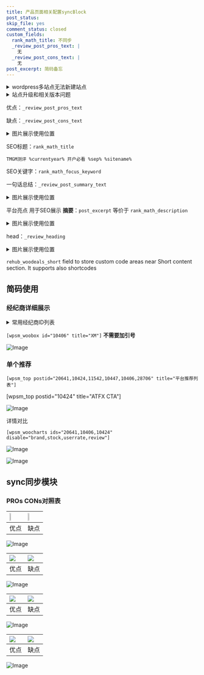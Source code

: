 ```yaml
---
title: 产品页面相关配置syncBlock
post_status: 
skip_file: yes
comment_status: closed
custom_fields:
  rank_math_title: 不同步
  _review_post_pros_text: |
    无
  _review_post_cons_text: |
    无
post_excerpt: 简码备忘
---
```

<details><summary>wordpress多站点无法新建站点</summary>

<li>和报错需要清理cookies一样的原因</li>
<li>wp-config.php里面<code>define( 'SUBDOMAIN_INSTALL', false );//子域名安装</code></li>
<li>新建子站点是用<code>define( 'SUBDOMAIN_INSTALL', true);//子域名安装</code> 完成以后，改成<code>false</code></li>
</details>

<details><summary>站点升级和相关版本问题</summary>

<p>wordpress：5.9.9
woocommerce：7.5.1
出现问题的地方：主题选项里面>><strong>Product layout >>compact style</strong></p>
<p>如何出现没有用过的字段 导致无法保存。先导出配置 然后进行修改，后面再次恢复即可。</p>
<p>出现部分字段无法显示时，需要返回默认布局后，对产品进行保存就好了。</p>
<p></p>
</details>

优点：`_review_post_pros_text`

缺点：`_review_post_cons_text`

<details><summary>图片展示使用位置</summary>

<img src="https://prod-files-secure.s3.us-west-2.amazonaws.com/39ed1227-6d7d-4570-be36-9ccd4a2c4241/f51d3d83-55d4-4bdf-9604-f37ec77ab556/Untitled.png?X-Amz-Algorithm=AWS4-HMAC-SHA256&X-Amz-Content-Sha256=UNSIGNED-PAYLOAD&X-Amz-Credential=ASIAZI2LB46642GUVJPN%2F20250315%2Fus-west-2%2Fs3%2Faws4_request&X-Amz-Date=20250315T165518Z&X-Amz-Expires=3600&X-Amz-Security-Token=IQoJb3JpZ2luX2VjEL3%2F%2F%2F%2F%2F%2F%2F%2F%2F%2FwEaCXVzLXdlc3QtMiJGMEQCIBXeaG6%2Fc6rQrBo0MTdpjf7fW61V04QITnftdmtzdGyBAiAqro5H9mi4yFiggjel4rUEYMhF%2BG%2FUa5MIjN6aVaTvFyr%2FAwgWEAAaDDYzNzQyMzE4MzgwNSIMxFb6Lmebpb9FOtBqKtwDQsEihpzPvSWisqVGka3Wzd0XQkCmBNeKNwGfE4wPm6N3tTWiE2FN4yqZXbcAHAWuN1CGHkmkkgMxCibmiItE6pEzTzmHTEyBNY6HsLm1smumyzopyZ5cA2Jitt3Bph0Qc4rFez4iaqN1YP1nIrjy%2BgXM6APOUiexzI8w5xxJYOutjD0%2BdRAHS2x3ci0p1e7OBxsUD0j06nRzBfOpJaq3dahENhLE4lFz%2BcO%2BQGqn9S4hoS04%2BmqyoattHDinH%2FHEkMGbyc3REZJATr0Tc9wM5wU2ZHk1VMJUGRZzrnXECoUEGG8gTgxXfUYs2vFnEnUe2SJS0kTOorpY%2FpO%2Fi12oNpCLogzFC3Cr7PwNa%2FTUkuAGkeDmR45evJS%2F0lO%2BGMWbA4CSFTD1z3y9zdklpvNENhycw%2BOIKeT6HhHNRu8KoOQTbu4thrdZdzy%2FHQM5cxPSJu3V1JRLpggRpNnIPShp4fjWfFsnURbbH7xbtxudwET2LZPh5AUPS2LIWOZtCQnN7K3cjViCAQirE7g4ROBSW%2BWVAxmUrNkbuk6hqN7Fzpn1D3Fa1oW8aQGBzfoZ8vLIi3vetzm4HQQdh4%2FMRGgJUmXEL2usDYu%2Fe3oGfobOFtA9oyR%2FvFVgTj0nCukwhu7VvgY6pgEANtwG1c%2F0XuYttLkHBzqP3NQYXgACLTIctyx1vrSurrOhQ1dw6l2z6UHzwPd%2BBRg8nbfSvcSz9w%2FOaIbG6kbS%2BdbXIw8XHOTtSjcQxcpdFi%2BM7zAwq5DS%2Ff14uRpyL70oks5D5wjdPQZZqDMMTnkzSuI5WEfSd%2BNQ4LWRYVkDeU%2F7GEEYtcohGV%2FDkCVXsUuFcjCDPQchejvpyeAK%2BneSotsE8Atk&X-Amz-Signature=e3b2cd550ea98762129dd12cb734055d53e7291a6fa58e752936e83daed9c169&X-Amz-SignedHeaders=host&x-id=GetObject" alt="Image">
</details>

SEO标题：`rank_math_title`

`TMGM测评 %currentyear% 开户必看 %sep% %sitename%`

SEO关键字：`rank_math_focus_keyword`

一句话总结：`_review_post_summary_text`

<details><summary>图片展示使用位置</summary>

<img src="https://prod-files-secure.s3.us-west-2.amazonaws.com/39ed1227-6d7d-4570-be36-9ccd4a2c4241/4b96a922-296c-4f4e-8630-d1c870cbce01/Untitled.png?X-Amz-Algorithm=AWS4-HMAC-SHA256&X-Amz-Content-Sha256=UNSIGNED-PAYLOAD&X-Amz-Credential=ASIAZI2LB466ULRAICQ3%2F20250315%2Fus-west-2%2Fs3%2Faws4_request&X-Amz-Date=20250315T165519Z&X-Amz-Expires=3600&X-Amz-Security-Token=IQoJb3JpZ2luX2VjEMD%2F%2F%2F%2F%2F%2F%2F%2F%2F%2FwEaCXVzLXdlc3QtMiJHMEUCIQDojwpfinTkL4UHms%2F39lg32air%2BLXOxiwBrXYCJIUfIQIgUSPnDW4Nr2LNj3Y7LVRhaSo7C9%2FqdLX3H1e%2FErKXKKcq%2FwMIGRAAGgw2Mzc0MjMxODM4MDUiDJUSh1Da%2FJne3iGu%2FSrcA5TEi3frTwG3ODToFm%2FeNuVfjAQA27A%2B4UoZGba6bRxO7rZ12BqUqOtcvzFi%2FThuwafjthM6ta3zfxpoV5n7rRm9%2FuO%2FIMERITFE75StXuSgrUOco0DDjvtqEpQGeMpG536Q8LMEgsR0zVvU0dzBAavyIqgU9ZRiM8DQhsJigcCEg2dgDdk6gTYAYR%2B8kf1AaFWZr93ZlBmWhiq8Fl%2FgwSdWiFyyKyEwHgfTmgw%2Fb%2Flvy%2Bs%2FMAAPZBMpFxnkCVm%2Fm8AjhXYJQ32YFb3ngJL6PHg5g1STrFXfR51Gnh4ad0NqOBfYoskkomwg%2BlBfJsqLDS3w5YfeGKJ571oydtxIBGX8iMyRm9RgCGvuxANBvO5avCcmH2N5LmFdACWvyRHKtWZQLbOnP6oeM86Ssr4ROx9T9Pro6QHldBhDDzoq2lmT%2FFkBn2%2FYWA2M0WdsBKOhl9IvOYm2AVd%2Be9Tasd9QdNihpJZh9RDEqZhKp5wKW%2FggsHLhr5SoP27wMobteBJmvidc9g39R5OE7Gz%2BzhNntGRk%2FE2z9bGtjA2s%2BPXo9PuMTx8p53gYTGtBkJ9aeJBYgnDXzocxzwiomXEBqEJZuqz8OAsGzqfAjXN1mTGOnIs6YJHdnv0U21BWkOY0MLjO1r4GOqUBP1338mguTky61NJFyqXqw4j%2FfdyI2GJZPMxSKMy9IuQ8FBF2kF58B5RDi4p8GOhX6d7MVelzNfkrCr2PwX41KKwB9f4wzi0UTKzM5f%2BGy0oNJNGCiA6oFSoEDYEO%2FLlTyO%2BHD4ZF3uOYYjAHEyAYU%2F%2FY1juI2VlRHM0JViKBiZKSoeOoD4FI8guyigfaq6f%2BIcvqTPjOoB8LJ8xYkhbJnGVmixXe&X-Amz-Signature=99554d70ba944156e819c559ca1bd86deb3da977d914c78b765f6a69c980acd2&X-Amz-SignedHeaders=host&x-id=GetObject" alt="Image">
</details>

平台亮点 用于SEO展示 **摘要**：`post_excerpt`  等价于 `rank_math_description`

<details><summary>图片展示使用位置</summary>

<img src="https://prod-files-secure.s3.us-west-2.amazonaws.com/39ed1227-6d7d-4570-be36-9ccd4a2c4241/1ee11f63-b60a-4dfe-a7a7-d58ff23b5d88/Untitled.png?X-Amz-Algorithm=AWS4-HMAC-SHA256&X-Amz-Content-Sha256=UNSIGNED-PAYLOAD&X-Amz-Credential=ASIAZI2LB466XIW576PJ%2F20250315%2Fus-west-2%2Fs3%2Faws4_request&X-Amz-Date=20250315T165519Z&X-Amz-Expires=3600&X-Amz-Security-Token=IQoJb3JpZ2luX2VjEL3%2F%2F%2F%2F%2F%2F%2F%2F%2F%2FwEaCXVzLXdlc3QtMiJHMEUCIQD4gD8aXNkcSIX4IPyrZYCC%2B9jaGuZpGx5xfEIYtBej0wIgH8Xveu3BXmbPPprU5x7Vzyl0rqXuubasY6bRxWtX4bYq%2FwMIFhAAGgw2Mzc0MjMxODM4MDUiDG8bNG22h1KLBBo0lSrcA%2BkSsgi4g4PmO9yYebG4ok5NIxo5kbAYqYjQhWXiiU3SXaPxM4LgjP%2BkdE%2Fbz7mcIS6V8o%2FCAOSFGFxm%2FHt8jcoYJQBouX0dAyrIsEvxVoH2q2ciPVCeZgDS1VkAEE18wBtrXMQHLd8gqmfXf%2BvDZQF6MHT6VOLMokB%2BLGBbU0L2wzgdamSmYzWhrTCnNNqWZXRzuTUuBEEgoF0nuib6MFbafSDDCjIqEChy8PYXofk%2Fil%2Bf88%2F0Q0TE3fI9vqx02HXdOiEtzmeUd72pJ4tnp4NzWpQjgtAqEi9x9g6nkRjeqHvVwQjMPtQaaweGdWZkru2mhJmXDbmujG2UlKCCgZQhuAnoSWFUaUpkzHzetndnmeez09q8namVckILnGalK8Am%2FiyvVM5qih540fKmArd6WEZboZEhrfZOEK%2Bne2PFivE6pZ3l0%2BW5vt1z9%2ByhK7ks37UOCINCGh%2F2rAlpzUfjC%2BS4Up84bjtt9LqBNqifz1H01nHrTVlQnfoxksJbTYPj03pEY48Mw4lRJCBKzBfTth3lgOLxijUsfOAbb8e5Oyap4aS1w7jriQmc4FwAbqfAtA6acm7tCkknOeMVn1eTZpqZo56y4jj7prh6tvntR6HrdUOmiBRyDJxoML3u1b4GOqUBRHWtYKX4YHTq49qWNLvJZv4wlp72FUH%2BDkX7y2ReRuKYQzg%2FCFMot87vv9WEPlC1C37aKmbGWoEA%2BDxVt1VZ1KINVIJNYqVGlvce8DVERQ8OUw5CeNtnbBHw32W%2BDAGVNmsQnu2e%2FLHwcJeMDGsMURRN9R%2BR72LEm7glvfrwEG6y3lazfS3%2FYdfcEqCSq5cNABAHTQCUu%2Bp8X0T3CiehL%2BeRSSAw&X-Amz-Signature=b59fbf034e95a623bd41536014167ae1ae5e52beffe350a662fbf7ed21de0be8&X-Amz-SignedHeaders=host&x-id=GetObject" alt="Image">
<img src="https://prod-files-secure.s3.us-west-2.amazonaws.com/39ed1227-6d7d-4570-be36-9ccd4a2c4241/ad4118b5-78d8-4fbe-801e-3b29b5d99c01/Untitled.png?X-Amz-Algorithm=AWS4-HMAC-SHA256&X-Amz-Content-Sha256=UNSIGNED-PAYLOAD&X-Amz-Credential=ASIAZI2LB466XIW576PJ%2F20250315%2Fus-west-2%2Fs3%2Faws4_request&X-Amz-Date=20250315T165519Z&X-Amz-Expires=3600&X-Amz-Security-Token=IQoJb3JpZ2luX2VjEL3%2F%2F%2F%2F%2F%2F%2F%2F%2F%2FwEaCXVzLXdlc3QtMiJHMEUCIQD4gD8aXNkcSIX4IPyrZYCC%2B9jaGuZpGx5xfEIYtBej0wIgH8Xveu3BXmbPPprU5x7Vzyl0rqXuubasY6bRxWtX4bYq%2FwMIFhAAGgw2Mzc0MjMxODM4MDUiDG8bNG22h1KLBBo0lSrcA%2BkSsgi4g4PmO9yYebG4ok5NIxo5kbAYqYjQhWXiiU3SXaPxM4LgjP%2BkdE%2Fbz7mcIS6V8o%2FCAOSFGFxm%2FHt8jcoYJQBouX0dAyrIsEvxVoH2q2ciPVCeZgDS1VkAEE18wBtrXMQHLd8gqmfXf%2BvDZQF6MHT6VOLMokB%2BLGBbU0L2wzgdamSmYzWhrTCnNNqWZXRzuTUuBEEgoF0nuib6MFbafSDDCjIqEChy8PYXofk%2Fil%2Bf88%2F0Q0TE3fI9vqx02HXdOiEtzmeUd72pJ4tnp4NzWpQjgtAqEi9x9g6nkRjeqHvVwQjMPtQaaweGdWZkru2mhJmXDbmujG2UlKCCgZQhuAnoSWFUaUpkzHzetndnmeez09q8namVckILnGalK8Am%2FiyvVM5qih540fKmArd6WEZboZEhrfZOEK%2Bne2PFivE6pZ3l0%2BW5vt1z9%2ByhK7ks37UOCINCGh%2F2rAlpzUfjC%2BS4Up84bjtt9LqBNqifz1H01nHrTVlQnfoxksJbTYPj03pEY48Mw4lRJCBKzBfTth3lgOLxijUsfOAbb8e5Oyap4aS1w7jriQmc4FwAbqfAtA6acm7tCkknOeMVn1eTZpqZo56y4jj7prh6tvntR6HrdUOmiBRyDJxoML3u1b4GOqUBRHWtYKX4YHTq49qWNLvJZv4wlp72FUH%2BDkX7y2ReRuKYQzg%2FCFMot87vv9WEPlC1C37aKmbGWoEA%2BDxVt1VZ1KINVIJNYqVGlvce8DVERQ8OUw5CeNtnbBHw32W%2BDAGVNmsQnu2e%2FLHwcJeMDGsMURRN9R%2BR72LEm7glvfrwEG6y3lazfS3%2FYdfcEqCSq5cNABAHTQCUu%2Bp8X0T3CiehL%2BeRSSAw&X-Amz-Signature=410eb1a1b8ca33ce23a5838d9aacaeebdcba1883718cc873e0152901f19a3936&X-Amz-SignedHeaders=host&x-id=GetObject" alt="Image">
<img src="https://prod-files-secure.s3.us-west-2.amazonaws.com/39ed1227-6d7d-4570-be36-9ccd4a2c4241/a38cf7c9-a79c-4b64-9e94-13589fe0758b/Untitled.png?X-Amz-Algorithm=AWS4-HMAC-SHA256&X-Amz-Content-Sha256=UNSIGNED-PAYLOAD&X-Amz-Credential=ASIAZI2LB466XIW576PJ%2F20250315%2Fus-west-2%2Fs3%2Faws4_request&X-Amz-Date=20250315T165519Z&X-Amz-Expires=3600&X-Amz-Security-Token=IQoJb3JpZ2luX2VjEL3%2F%2F%2F%2F%2F%2F%2F%2F%2F%2FwEaCXVzLXdlc3QtMiJHMEUCIQD4gD8aXNkcSIX4IPyrZYCC%2B9jaGuZpGx5xfEIYtBej0wIgH8Xveu3BXmbPPprU5x7Vzyl0rqXuubasY6bRxWtX4bYq%2FwMIFhAAGgw2Mzc0MjMxODM4MDUiDG8bNG22h1KLBBo0lSrcA%2BkSsgi4g4PmO9yYebG4ok5NIxo5kbAYqYjQhWXiiU3SXaPxM4LgjP%2BkdE%2Fbz7mcIS6V8o%2FCAOSFGFxm%2FHt8jcoYJQBouX0dAyrIsEvxVoH2q2ciPVCeZgDS1VkAEE18wBtrXMQHLd8gqmfXf%2BvDZQF6MHT6VOLMokB%2BLGBbU0L2wzgdamSmYzWhrTCnNNqWZXRzuTUuBEEgoF0nuib6MFbafSDDCjIqEChy8PYXofk%2Fil%2Bf88%2F0Q0TE3fI9vqx02HXdOiEtzmeUd72pJ4tnp4NzWpQjgtAqEi9x9g6nkRjeqHvVwQjMPtQaaweGdWZkru2mhJmXDbmujG2UlKCCgZQhuAnoSWFUaUpkzHzetndnmeez09q8namVckILnGalK8Am%2FiyvVM5qih540fKmArd6WEZboZEhrfZOEK%2Bne2PFivE6pZ3l0%2BW5vt1z9%2ByhK7ks37UOCINCGh%2F2rAlpzUfjC%2BS4Up84bjtt9LqBNqifz1H01nHrTVlQnfoxksJbTYPj03pEY48Mw4lRJCBKzBfTth3lgOLxijUsfOAbb8e5Oyap4aS1w7jriQmc4FwAbqfAtA6acm7tCkknOeMVn1eTZpqZo56y4jj7prh6tvntR6HrdUOmiBRyDJxoML3u1b4GOqUBRHWtYKX4YHTq49qWNLvJZv4wlp72FUH%2BDkX7y2ReRuKYQzg%2FCFMot87vv9WEPlC1C37aKmbGWoEA%2BDxVt1VZ1KINVIJNYqVGlvce8DVERQ8OUw5CeNtnbBHw32W%2BDAGVNmsQnu2e%2FLHwcJeMDGsMURRN9R%2BR72LEm7glvfrwEG6y3lazfS3%2FYdfcEqCSq5cNABAHTQCUu%2Bp8X0T3CiehL%2BeRSSAw&X-Amz-Signature=c455bdee298ee2a5960b2402f8d744cfd3a03c205c30af189a714bfb57373ca6&X-Amz-SignedHeaders=host&x-id=GetObject" alt="Image">
<img src="https://prod-files-secure.s3.us-west-2.amazonaws.com/39ed1227-6d7d-4570-be36-9ccd4a2c4241/7da6fc1e-d2ac-42ae-8c75-cb5749aa18f6/Untitled.png?X-Amz-Algorithm=AWS4-HMAC-SHA256&X-Amz-Content-Sha256=UNSIGNED-PAYLOAD&X-Amz-Credential=ASIAZI2LB466XIW576PJ%2F20250315%2Fus-west-2%2Fs3%2Faws4_request&X-Amz-Date=20250315T165519Z&X-Amz-Expires=3600&X-Amz-Security-Token=IQoJb3JpZ2luX2VjEL3%2F%2F%2F%2F%2F%2F%2F%2F%2F%2FwEaCXVzLXdlc3QtMiJHMEUCIQD4gD8aXNkcSIX4IPyrZYCC%2B9jaGuZpGx5xfEIYtBej0wIgH8Xveu3BXmbPPprU5x7Vzyl0rqXuubasY6bRxWtX4bYq%2FwMIFhAAGgw2Mzc0MjMxODM4MDUiDG8bNG22h1KLBBo0lSrcA%2BkSsgi4g4PmO9yYebG4ok5NIxo5kbAYqYjQhWXiiU3SXaPxM4LgjP%2BkdE%2Fbz7mcIS6V8o%2FCAOSFGFxm%2FHt8jcoYJQBouX0dAyrIsEvxVoH2q2ciPVCeZgDS1VkAEE18wBtrXMQHLd8gqmfXf%2BvDZQF6MHT6VOLMokB%2BLGBbU0L2wzgdamSmYzWhrTCnNNqWZXRzuTUuBEEgoF0nuib6MFbafSDDCjIqEChy8PYXofk%2Fil%2Bf88%2F0Q0TE3fI9vqx02HXdOiEtzmeUd72pJ4tnp4NzWpQjgtAqEi9x9g6nkRjeqHvVwQjMPtQaaweGdWZkru2mhJmXDbmujG2UlKCCgZQhuAnoSWFUaUpkzHzetndnmeez09q8namVckILnGalK8Am%2FiyvVM5qih540fKmArd6WEZboZEhrfZOEK%2Bne2PFivE6pZ3l0%2BW5vt1z9%2ByhK7ks37UOCINCGh%2F2rAlpzUfjC%2BS4Up84bjtt9LqBNqifz1H01nHrTVlQnfoxksJbTYPj03pEY48Mw4lRJCBKzBfTth3lgOLxijUsfOAbb8e5Oyap4aS1w7jriQmc4FwAbqfAtA6acm7tCkknOeMVn1eTZpqZo56y4jj7prh6tvntR6HrdUOmiBRyDJxoML3u1b4GOqUBRHWtYKX4YHTq49qWNLvJZv4wlp72FUH%2BDkX7y2ReRuKYQzg%2FCFMot87vv9WEPlC1C37aKmbGWoEA%2BDxVt1VZ1KINVIJNYqVGlvce8DVERQ8OUw5CeNtnbBHw32W%2BDAGVNmsQnu2e%2FLHwcJeMDGsMURRN9R%2BR72LEm7glvfrwEG6y3lazfS3%2FYdfcEqCSq5cNABAHTQCUu%2Bp8X0T3CiehL%2BeRSSAw&X-Amz-Signature=d49dcf2158c24f68716788c520b405ecd1ab4222c55733320e39ca8f7416dd12&X-Amz-SignedHeaders=host&x-id=GetObject" alt="Image">
<img src="https://prod-files-secure.s3.us-west-2.amazonaws.com/39ed1227-6d7d-4570-be36-9ccd4a2c4241/7e97f40a-eaee-47f5-b2f9-475f96808fa7/Untitled.png?X-Amz-Algorithm=AWS4-HMAC-SHA256&X-Amz-Content-Sha256=UNSIGNED-PAYLOAD&X-Amz-Credential=ASIAZI2LB466XIW576PJ%2F20250315%2Fus-west-2%2Fs3%2Faws4_request&X-Amz-Date=20250315T165519Z&X-Amz-Expires=3600&X-Amz-Security-Token=IQoJb3JpZ2luX2VjEL3%2F%2F%2F%2F%2F%2F%2F%2F%2F%2FwEaCXVzLXdlc3QtMiJHMEUCIQD4gD8aXNkcSIX4IPyrZYCC%2B9jaGuZpGx5xfEIYtBej0wIgH8Xveu3BXmbPPprU5x7Vzyl0rqXuubasY6bRxWtX4bYq%2FwMIFhAAGgw2Mzc0MjMxODM4MDUiDG8bNG22h1KLBBo0lSrcA%2BkSsgi4g4PmO9yYebG4ok5NIxo5kbAYqYjQhWXiiU3SXaPxM4LgjP%2BkdE%2Fbz7mcIS6V8o%2FCAOSFGFxm%2FHt8jcoYJQBouX0dAyrIsEvxVoH2q2ciPVCeZgDS1VkAEE18wBtrXMQHLd8gqmfXf%2BvDZQF6MHT6VOLMokB%2BLGBbU0L2wzgdamSmYzWhrTCnNNqWZXRzuTUuBEEgoF0nuib6MFbafSDDCjIqEChy8PYXofk%2Fil%2Bf88%2F0Q0TE3fI9vqx02HXdOiEtzmeUd72pJ4tnp4NzWpQjgtAqEi9x9g6nkRjeqHvVwQjMPtQaaweGdWZkru2mhJmXDbmujG2UlKCCgZQhuAnoSWFUaUpkzHzetndnmeez09q8namVckILnGalK8Am%2FiyvVM5qih540fKmArd6WEZboZEhrfZOEK%2Bne2PFivE6pZ3l0%2BW5vt1z9%2ByhK7ks37UOCINCGh%2F2rAlpzUfjC%2BS4Up84bjtt9LqBNqifz1H01nHrTVlQnfoxksJbTYPj03pEY48Mw4lRJCBKzBfTth3lgOLxijUsfOAbb8e5Oyap4aS1w7jriQmc4FwAbqfAtA6acm7tCkknOeMVn1eTZpqZo56y4jj7prh6tvntR6HrdUOmiBRyDJxoML3u1b4GOqUBRHWtYKX4YHTq49qWNLvJZv4wlp72FUH%2BDkX7y2ReRuKYQzg%2FCFMot87vv9WEPlC1C37aKmbGWoEA%2BDxVt1VZ1KINVIJNYqVGlvce8DVERQ8OUw5CeNtnbBHw32W%2BDAGVNmsQnu2e%2FLHwcJeMDGsMURRN9R%2BR72LEm7glvfrwEG6y3lazfS3%2FYdfcEqCSq5cNABAHTQCUu%2Bp8X0T3CiehL%2BeRSSAw&X-Amz-Signature=6d5b6802f7de5d0e3f6d580d9f5c86a68f20772b3f697a0b06d3ac008ec1a059&X-Amz-SignedHeaders=host&x-id=GetObject" alt="Image">
</details>

head：`_review_heading`

<details><summary>图片展示使用位置</summary>

<img src="https://prod-files-secure.s3.us-west-2.amazonaws.com/39ed1227-6d7d-4570-be36-9ccd4a2c4241/3a4650ad-9887-415c-889a-edd51fa54f27/Untitled.png?X-Amz-Algorithm=AWS4-HMAC-SHA256&X-Amz-Content-Sha256=UNSIGNED-PAYLOAD&X-Amz-Credential=ASIAZI2LB46646OAZZZC%2F20250315%2Fus-west-2%2Fs3%2Faws4_request&X-Amz-Date=20250315T165519Z&X-Amz-Expires=3600&X-Amz-Security-Token=IQoJb3JpZ2luX2VjEL3%2F%2F%2F%2F%2F%2F%2F%2F%2F%2FwEaCXVzLXdlc3QtMiJHMEUCIBXQjaHpE4ERIdANrAtE2QtDCMI0oY5zsfAEAK2ju3eiAiEA64qemc8xSTV5rvfAKuKiZ9eoRpQbXzAjbwG%2FLtXPU4wq%2FwMIFhAAGgw2Mzc0MjMxODM4MDUiDGkVd%2Fx0YzazPlZIGyrcA6crmRSM66s7vA%2B7Wpz7N%2BljQSRCN%2FI0CSChn52EuTCg0jFy8EGYW6Faqinkdk6Vw4B2iV5WEDtgs8XisPBgoLRVwONpPfFKKYdMUj9F5bYV7f3wYHFeJuZVS%2BWtlm0RJe59nrf9vH%2FC6o8%2Fue6TtQr2C11GfS8LFkcqplvd6ugAJd%2FCnMzV%2FKyZJE2zmnL5Egg%2F5tPhlyQSFXIUJ64ba8g4arZM1ORtCRoxlvUEUrvUnAx6dXt8Xu2azYVquton25QIYfAKtpGjItHeqwu2YSegGWSbQLHMqSLs1VgbcmFI0fVugD5%2FykNC9X2qCl7ylvCimjW%2BOkH%2Fz0N7qM5Ow9J2hYAMMkPr9A9eDA6mdQy8RAXVSMx1JKOO3lSf6WlvsNu%2FgtRYyN2wRWmSffZ6rF4EnIs8iIj5WVj%2FVSrHnS05kokNrWbcxgnzwVz%2FlkDGho5UIVuTY%2FOBxF4yKthfbhB1vyH9xlxWacMEgMf0JM%2Fpj1wb4d5XX25U8zP4IBnvCbUpy717eLhjz7Q9XEppJdd6CA9BCmH2Ur19ro8NGVWTFn5Qv0DyIx2l09s9iRqVQjX9cmbxyynv2bpQsFmjubUYwq7FAYWLQgho4tqgm6vxGN2LPyfMFmJkH5abMKTu1b4GOqUBAJZ8pfCGKOyZk4rTP44foxbcJyWYl7o9UWFd8xPTB8KN2Pd6hy82jgvyCd8wIybm96GwY9nEs%2Bk8XIFyYSUsGk4GV%2F1BwCb%2BxKgrglP0ceNFHFOwx%2Fxh1hXdHk3hKrfwum2KXfq29dknO27cxF74atCgqYf9%2Bn2m1%2B%2BjCV34L4JfR7l1XmOlzQ%2Fp4ZDhtf5idmJ%2Bdh0AnlpfySwPyER4p6%2FRpvi5&X-Amz-Signature=b0643fb8b412c2e66ec7174a2345da883f8a97771b1ce25a7440160825cac37e&X-Amz-SignedHeaders=host&x-id=GetObject" alt="Image">
</details>

`rehub_woodeals_short`	field to store custom code areas near Short content section. It supports also shortcodes



## 简码使用

### 经纪商详细展示

<details><summary>常用经纪商ID列表</summary>

<pre><code class="php">嘉盛 ===> 20641  [wpsm_woobox id="20641" title="嘉盛"]
易信easymarkets ===> 11542  [wpsm_woobox id="11542" title="易信easymarkets"]
ATFX外汇 ===> 10424  [wpsm_woobox id="10424" title="ATFX"]
XM ===> 10406  [wpsm_woobox id="10406" title="XM"]
TMGM ===> 29622  [wpsm_woobox id="29622" title="TMGM"]
HYCM ===> 10447  [wpsm_woobox id="10447" title="HYCM"]
fpmarkets澳福外汇 ===> 20639  [wpsm_woobox id="20639" title="fpmarkets澳福外汇"]</code></pre>
</details>

`[wpsm_woobox id="10406" title="XM"]` **不需要加引号**

![Image](https://prod-files-secure.s3.us-west-2.amazonaws.com/39ed1227-6d7d-4570-be36-9ccd4a2c4241/4f898f9d-0fa7-4e43-acd3-ac6bc7be575a/Untitled.png?X-Amz-Algorithm=AWS4-HMAC-SHA256&X-Amz-Content-Sha256=UNSIGNED-PAYLOAD&X-Amz-Credential=ASIAZI2LB466XTKD6Q62%2F20250315%2Fus-west-2%2Fs3%2Faws4_request&X-Amz-Date=20250315T165517Z&X-Amz-Expires=3600&X-Amz-Security-Token=IQoJb3JpZ2luX2VjEL3%2F%2F%2F%2F%2F%2F%2F%2F%2F%2FwEaCXVzLXdlc3QtMiJHMEUCIDe8QesXvsDUNVlKAKKfqZyNz5O5wSnXXZpW6LGzhrRYAiEAu%2B3aq2IREaHZjdzmoHH5kppsigRninPMTPF5J%2BLrM3oq%2FwMIFhAAGgw2Mzc0MjMxODM4MDUiDHSzoAgkAJvFiWQWfSrcA5rw2yGtkflT6rau7WNvfeteF2S0dpJiQ78yUG75Q14I0tG4%2BQxzTkZrhaTX%2B2OagR8zKiCTBcy556IxSFk4Z1W5tcwlXNbyJ%2BPB686mFuTcc7ouAj0pWasMeylx04zFFx1YwEnBeHzLQuTlOvfBPPZAdQ6D%2Bo2yG1z1N0DlR5x3lz7fB1yd5Cusqp9xwFVNPG5FKSe%2B2FmeMEcieVJArhNJey6Fh%2FcaHhc4pYf3o%2B3gk7jyce3rVOiE%2Fs3zLqBnnCRrYyPTPo0WDjoAvCsoeVWEcYW4%2B4wilSthwERO8tcWksAN2hD6AAFZf%2FfVtAAzQmm%2B%2BM7JZwHbegXjuu6HI%2FOmYElCqXeNoHJRNXmhVy9Dy1js1oSZe0w4xckwlfetveyhN6IefNwNv5yzGcbEkAh3%2B%2FDoz3QDQnEVMSxf5oKuyQeFGTW4vfQwBzZt0igrAGzFBFWzZE21MB7pRTvDY9aw9xXEkYliSyWALxcFXJpgOEKwHY3tvA2RCUWmO9yhpnVd72HmYm1wKV8CpVPC%2B%2BsYJ1kDvEcDH67FKWWL2h0RKEUaYops5UJfayGxdiGo2isz%2BVId2vuRVSnDNrBwPJKp0pmxRYK6%2F9C3xIwQjtiDuSUrwEYIutzXXjPtMOPt1b4GOqUBvygDARA8X2Y9LqXa7MWp0V8adhLrBrfX8w7Y6yytzpK%2FiVRIJaUnatFlde8oQAxztpeLIZYNLBtnjvMK2XTMyH5s6PmMwD%2BCScW6FOOL9LztLrEvkAPffV%2BMCMVY2vK69XAGSW9Yh2lussJvb28xiKLctEoq4XXRtAhfW5M2CdiEJ0bpBN4mb2M%2F%2Bb8dw%2FW5NltqrTg8OU8LNGiAEW0wGEIjE7DZ&X-Amz-Signature=a87a3ee4e356d313b08fcd9c98ab51c2b3a1ecbbd1c81c4746a7571909410353&X-Amz-SignedHeaders=host&x-id=GetObject)

### 单个推荐
`[wpsm_top postid="20641,10424,11542,10447,10406,28706" title="平台推荐列表"]`

[wpsm_top postid="10424" title="ATFX CTA"]

![Image](https://prod-files-secure.s3.us-west-2.amazonaws.com/39ed1227-6d7d-4570-be36-9ccd4a2c4241/5ac620dc-51a8-48b6-b55d-91f47299193c/Untitled.png?X-Amz-Algorithm=AWS4-HMAC-SHA256&X-Amz-Content-Sha256=UNSIGNED-PAYLOAD&X-Amz-Credential=ASIAZI2LB466XTKD6Q62%2F20250315%2Fus-west-2%2Fs3%2Faws4_request&X-Amz-Date=20250315T165517Z&X-Amz-Expires=3600&X-Amz-Security-Token=IQoJb3JpZ2luX2VjEL3%2F%2F%2F%2F%2F%2F%2F%2F%2F%2FwEaCXVzLXdlc3QtMiJHMEUCIDe8QesXvsDUNVlKAKKfqZyNz5O5wSnXXZpW6LGzhrRYAiEAu%2B3aq2IREaHZjdzmoHH5kppsigRninPMTPF5J%2BLrM3oq%2FwMIFhAAGgw2Mzc0MjMxODM4MDUiDHSzoAgkAJvFiWQWfSrcA5rw2yGtkflT6rau7WNvfeteF2S0dpJiQ78yUG75Q14I0tG4%2BQxzTkZrhaTX%2B2OagR8zKiCTBcy556IxSFk4Z1W5tcwlXNbyJ%2BPB686mFuTcc7ouAj0pWasMeylx04zFFx1YwEnBeHzLQuTlOvfBPPZAdQ6D%2Bo2yG1z1N0DlR5x3lz7fB1yd5Cusqp9xwFVNPG5FKSe%2B2FmeMEcieVJArhNJey6Fh%2FcaHhc4pYf3o%2B3gk7jyce3rVOiE%2Fs3zLqBnnCRrYyPTPo0WDjoAvCsoeVWEcYW4%2B4wilSthwERO8tcWksAN2hD6AAFZf%2FfVtAAzQmm%2B%2BM7JZwHbegXjuu6HI%2FOmYElCqXeNoHJRNXmhVy9Dy1js1oSZe0w4xckwlfetveyhN6IefNwNv5yzGcbEkAh3%2B%2FDoz3QDQnEVMSxf5oKuyQeFGTW4vfQwBzZt0igrAGzFBFWzZE21MB7pRTvDY9aw9xXEkYliSyWALxcFXJpgOEKwHY3tvA2RCUWmO9yhpnVd72HmYm1wKV8CpVPC%2B%2BsYJ1kDvEcDH67FKWWL2h0RKEUaYops5UJfayGxdiGo2isz%2BVId2vuRVSnDNrBwPJKp0pmxRYK6%2F9C3xIwQjtiDuSUrwEYIutzXXjPtMOPt1b4GOqUBvygDARA8X2Y9LqXa7MWp0V8adhLrBrfX8w7Y6yytzpK%2FiVRIJaUnatFlde8oQAxztpeLIZYNLBtnjvMK2XTMyH5s6PmMwD%2BCScW6FOOL9LztLrEvkAPffV%2BMCMVY2vK69XAGSW9Yh2lussJvb28xiKLctEoq4XXRtAhfW5M2CdiEJ0bpBN4mb2M%2F%2Bb8dw%2FW5NltqrTg8OU8LNGiAEW0wGEIjE7DZ&X-Amz-Signature=ece22845e04f3f44c0df3432f3fa1d142d0362b58de319b81a32afbf15f56219&X-Amz-SignedHeaders=host&x-id=GetObject)

详情对比

`[wpsm_woocharts ids="20641,10406,10424" disable="brand,stock,userrate,review"]`

![Image](https://prod-files-secure.s3.us-west-2.amazonaws.com/39ed1227-6d7d-4570-be36-9ccd4a2c4241/bf3ba45f-b9f3-4295-8aef-b4a495fd25f4/Untitled.png?X-Amz-Algorithm=AWS4-HMAC-SHA256&X-Amz-Content-Sha256=UNSIGNED-PAYLOAD&X-Amz-Credential=ASIAZI2LB466XTKD6Q62%2F20250315%2Fus-west-2%2Fs3%2Faws4_request&X-Amz-Date=20250315T165517Z&X-Amz-Expires=3600&X-Amz-Security-Token=IQoJb3JpZ2luX2VjEL3%2F%2F%2F%2F%2F%2F%2F%2F%2F%2FwEaCXVzLXdlc3QtMiJHMEUCIDe8QesXvsDUNVlKAKKfqZyNz5O5wSnXXZpW6LGzhrRYAiEAu%2B3aq2IREaHZjdzmoHH5kppsigRninPMTPF5J%2BLrM3oq%2FwMIFhAAGgw2Mzc0MjMxODM4MDUiDHSzoAgkAJvFiWQWfSrcA5rw2yGtkflT6rau7WNvfeteF2S0dpJiQ78yUG75Q14I0tG4%2BQxzTkZrhaTX%2B2OagR8zKiCTBcy556IxSFk4Z1W5tcwlXNbyJ%2BPB686mFuTcc7ouAj0pWasMeylx04zFFx1YwEnBeHzLQuTlOvfBPPZAdQ6D%2Bo2yG1z1N0DlR5x3lz7fB1yd5Cusqp9xwFVNPG5FKSe%2B2FmeMEcieVJArhNJey6Fh%2FcaHhc4pYf3o%2B3gk7jyce3rVOiE%2Fs3zLqBnnCRrYyPTPo0WDjoAvCsoeVWEcYW4%2B4wilSthwERO8tcWksAN2hD6AAFZf%2FfVtAAzQmm%2B%2BM7JZwHbegXjuu6HI%2FOmYElCqXeNoHJRNXmhVy9Dy1js1oSZe0w4xckwlfetveyhN6IefNwNv5yzGcbEkAh3%2B%2FDoz3QDQnEVMSxf5oKuyQeFGTW4vfQwBzZt0igrAGzFBFWzZE21MB7pRTvDY9aw9xXEkYliSyWALxcFXJpgOEKwHY3tvA2RCUWmO9yhpnVd72HmYm1wKV8CpVPC%2B%2BsYJ1kDvEcDH67FKWWL2h0RKEUaYops5UJfayGxdiGo2isz%2BVId2vuRVSnDNrBwPJKp0pmxRYK6%2F9C3xIwQjtiDuSUrwEYIutzXXjPtMOPt1b4GOqUBvygDARA8X2Y9LqXa7MWp0V8adhLrBrfX8w7Y6yytzpK%2FiVRIJaUnatFlde8oQAxztpeLIZYNLBtnjvMK2XTMyH5s6PmMwD%2BCScW6FOOL9LztLrEvkAPffV%2BMCMVY2vK69XAGSW9Yh2lussJvb28xiKLctEoq4XXRtAhfW5M2CdiEJ0bpBN4mb2M%2F%2Bb8dw%2FW5NltqrTg8OU8LNGiAEW0wGEIjE7DZ&X-Amz-Signature=eb7a88a52ec11013d47da72d6e2232264febc060ab73b7b74043c0e168463eb7&X-Amz-SignedHeaders=host&x-id=GetObject)

![Image](https://prod-files-secure.s3.us-west-2.amazonaws.com/39ed1227-6d7d-4570-be36-9ccd4a2c4241/30bc56ef-f383-4b48-9768-2ebc9e436ec0/Untitled.png?X-Amz-Algorithm=AWS4-HMAC-SHA256&X-Amz-Content-Sha256=UNSIGNED-PAYLOAD&X-Amz-Credential=ASIAZI2LB466XTKD6Q62%2F20250315%2Fus-west-2%2Fs3%2Faws4_request&X-Amz-Date=20250315T165517Z&X-Amz-Expires=3600&X-Amz-Security-Token=IQoJb3JpZ2luX2VjEL3%2F%2F%2F%2F%2F%2F%2F%2F%2F%2FwEaCXVzLXdlc3QtMiJHMEUCIDe8QesXvsDUNVlKAKKfqZyNz5O5wSnXXZpW6LGzhrRYAiEAu%2B3aq2IREaHZjdzmoHH5kppsigRninPMTPF5J%2BLrM3oq%2FwMIFhAAGgw2Mzc0MjMxODM4MDUiDHSzoAgkAJvFiWQWfSrcA5rw2yGtkflT6rau7WNvfeteF2S0dpJiQ78yUG75Q14I0tG4%2BQxzTkZrhaTX%2B2OagR8zKiCTBcy556IxSFk4Z1W5tcwlXNbyJ%2BPB686mFuTcc7ouAj0pWasMeylx04zFFx1YwEnBeHzLQuTlOvfBPPZAdQ6D%2Bo2yG1z1N0DlR5x3lz7fB1yd5Cusqp9xwFVNPG5FKSe%2B2FmeMEcieVJArhNJey6Fh%2FcaHhc4pYf3o%2B3gk7jyce3rVOiE%2Fs3zLqBnnCRrYyPTPo0WDjoAvCsoeVWEcYW4%2B4wilSthwERO8tcWksAN2hD6AAFZf%2FfVtAAzQmm%2B%2BM7JZwHbegXjuu6HI%2FOmYElCqXeNoHJRNXmhVy9Dy1js1oSZe0w4xckwlfetveyhN6IefNwNv5yzGcbEkAh3%2B%2FDoz3QDQnEVMSxf5oKuyQeFGTW4vfQwBzZt0igrAGzFBFWzZE21MB7pRTvDY9aw9xXEkYliSyWALxcFXJpgOEKwHY3tvA2RCUWmO9yhpnVd72HmYm1wKV8CpVPC%2B%2BsYJ1kDvEcDH67FKWWL2h0RKEUaYops5UJfayGxdiGo2isz%2BVId2vuRVSnDNrBwPJKp0pmxRYK6%2F9C3xIwQjtiDuSUrwEYIutzXXjPtMOPt1b4GOqUBvygDARA8X2Y9LqXa7MWp0V8adhLrBrfX8w7Y6yytzpK%2FiVRIJaUnatFlde8oQAxztpeLIZYNLBtnjvMK2XTMyH5s6PmMwD%2BCScW6FOOL9LztLrEvkAPffV%2BMCMVY2vK69XAGSW9Yh2lussJvb28xiKLctEoq4XXRtAhfW5M2CdiEJ0bpBN4mb2M%2F%2Bb8dw%2FW5NltqrTg8OU8LNGiAEW0wGEIjE7DZ&X-Amz-Signature=1937773af050747b4f62db2634bd776674d9d72a8c4447fa6208d900adc1a8e7&X-Amz-SignedHeaders=host&x-id=GetObject)

## sync同步模块

### PROs CONs对照表

| <img src="https://cdn.ifttt.fun/gh/jarlin8/OSS@main/icons/customize/pros.svg" height="auto" width="37.3%"> | <img src="https://cdn.ifttt.fun/gh/jarlin8/OSS@main/icons/customize/cons.svg" height="auto" width="28.8%"> |
| :--- | :--- |
| 优点 | 缺点 |

![Image](https://prod-files-secure.s3.us-west-2.amazonaws.com/39ed1227-6d7d-4570-be36-9ccd4a2c4241/8742b755-dfb5-4004-9a5f-d6e561664bd8/Untitled.png?X-Amz-Algorithm=AWS4-HMAC-SHA256&X-Amz-Content-Sha256=UNSIGNED-PAYLOAD&X-Amz-Credential=ASIAZI2LB466XTKD6Q62%2F20250315%2Fus-west-2%2Fs3%2Faws4_request&X-Amz-Date=20250315T165517Z&X-Amz-Expires=3600&X-Amz-Security-Token=IQoJb3JpZ2luX2VjEL3%2F%2F%2F%2F%2F%2F%2F%2F%2F%2FwEaCXVzLXdlc3QtMiJHMEUCIDe8QesXvsDUNVlKAKKfqZyNz5O5wSnXXZpW6LGzhrRYAiEAu%2B3aq2IREaHZjdzmoHH5kppsigRninPMTPF5J%2BLrM3oq%2FwMIFhAAGgw2Mzc0MjMxODM4MDUiDHSzoAgkAJvFiWQWfSrcA5rw2yGtkflT6rau7WNvfeteF2S0dpJiQ78yUG75Q14I0tG4%2BQxzTkZrhaTX%2B2OagR8zKiCTBcy556IxSFk4Z1W5tcwlXNbyJ%2BPB686mFuTcc7ouAj0pWasMeylx04zFFx1YwEnBeHzLQuTlOvfBPPZAdQ6D%2Bo2yG1z1N0DlR5x3lz7fB1yd5Cusqp9xwFVNPG5FKSe%2B2FmeMEcieVJArhNJey6Fh%2FcaHhc4pYf3o%2B3gk7jyce3rVOiE%2Fs3zLqBnnCRrYyPTPo0WDjoAvCsoeVWEcYW4%2B4wilSthwERO8tcWksAN2hD6AAFZf%2FfVtAAzQmm%2B%2BM7JZwHbegXjuu6HI%2FOmYElCqXeNoHJRNXmhVy9Dy1js1oSZe0w4xckwlfetveyhN6IefNwNv5yzGcbEkAh3%2B%2FDoz3QDQnEVMSxf5oKuyQeFGTW4vfQwBzZt0igrAGzFBFWzZE21MB7pRTvDY9aw9xXEkYliSyWALxcFXJpgOEKwHY3tvA2RCUWmO9yhpnVd72HmYm1wKV8CpVPC%2B%2BsYJ1kDvEcDH67FKWWL2h0RKEUaYops5UJfayGxdiGo2isz%2BVId2vuRVSnDNrBwPJKp0pmxRYK6%2F9C3xIwQjtiDuSUrwEYIutzXXjPtMOPt1b4GOqUBvygDARA8X2Y9LqXa7MWp0V8adhLrBrfX8w7Y6yytzpK%2FiVRIJaUnatFlde8oQAxztpeLIZYNLBtnjvMK2XTMyH5s6PmMwD%2BCScW6FOOL9LztLrEvkAPffV%2BMCMVY2vK69XAGSW9Yh2lussJvb28xiKLctEoq4XXRtAhfW5M2CdiEJ0bpBN4mb2M%2F%2Bb8dw%2FW5NltqrTg8OU8LNGiAEW0wGEIjE7DZ&X-Amz-Signature=56de11e97c7e1a5d2c5170255d0196899775d8776cadc6e42a7a50976d2ef2fe&X-Amz-SignedHeaders=host&x-id=GetObject)

| <img src="https://cdn.ifttt.fun/gh/jarlin8/OSS@main/icons/customize/pros1.svg" height="auto"> | <img src="https://cdn.ifttt.fun/gh/jarlin8/OSS@main/icons/customize/cons1.svg" height="auto"> |
| :--- | :--- |
| 优点 | 缺点 |

![Image](https://prod-files-secure.s3.us-west-2.amazonaws.com/39ed1227-6d7d-4570-be36-9ccd4a2c4241/806358f8-c9c4-4e17-bb35-c6c76a5397a5/Untitled.png?X-Amz-Algorithm=AWS4-HMAC-SHA256&X-Amz-Content-Sha256=UNSIGNED-PAYLOAD&X-Amz-Credential=ASIAZI2LB466XTKD6Q62%2F20250315%2Fus-west-2%2Fs3%2Faws4_request&X-Amz-Date=20250315T165517Z&X-Amz-Expires=3600&X-Amz-Security-Token=IQoJb3JpZ2luX2VjEL3%2F%2F%2F%2F%2F%2F%2F%2F%2F%2FwEaCXVzLXdlc3QtMiJHMEUCIDe8QesXvsDUNVlKAKKfqZyNz5O5wSnXXZpW6LGzhrRYAiEAu%2B3aq2IREaHZjdzmoHH5kppsigRninPMTPF5J%2BLrM3oq%2FwMIFhAAGgw2Mzc0MjMxODM4MDUiDHSzoAgkAJvFiWQWfSrcA5rw2yGtkflT6rau7WNvfeteF2S0dpJiQ78yUG75Q14I0tG4%2BQxzTkZrhaTX%2B2OagR8zKiCTBcy556IxSFk4Z1W5tcwlXNbyJ%2BPB686mFuTcc7ouAj0pWasMeylx04zFFx1YwEnBeHzLQuTlOvfBPPZAdQ6D%2Bo2yG1z1N0DlR5x3lz7fB1yd5Cusqp9xwFVNPG5FKSe%2B2FmeMEcieVJArhNJey6Fh%2FcaHhc4pYf3o%2B3gk7jyce3rVOiE%2Fs3zLqBnnCRrYyPTPo0WDjoAvCsoeVWEcYW4%2B4wilSthwERO8tcWksAN2hD6AAFZf%2FfVtAAzQmm%2B%2BM7JZwHbegXjuu6HI%2FOmYElCqXeNoHJRNXmhVy9Dy1js1oSZe0w4xckwlfetveyhN6IefNwNv5yzGcbEkAh3%2B%2FDoz3QDQnEVMSxf5oKuyQeFGTW4vfQwBzZt0igrAGzFBFWzZE21MB7pRTvDY9aw9xXEkYliSyWALxcFXJpgOEKwHY3tvA2RCUWmO9yhpnVd72HmYm1wKV8CpVPC%2B%2BsYJ1kDvEcDH67FKWWL2h0RKEUaYops5UJfayGxdiGo2isz%2BVId2vuRVSnDNrBwPJKp0pmxRYK6%2F9C3xIwQjtiDuSUrwEYIutzXXjPtMOPt1b4GOqUBvygDARA8X2Y9LqXa7MWp0V8adhLrBrfX8w7Y6yytzpK%2FiVRIJaUnatFlde8oQAxztpeLIZYNLBtnjvMK2XTMyH5s6PmMwD%2BCScW6FOOL9LztLrEvkAPffV%2BMCMVY2vK69XAGSW9Yh2lussJvb28xiKLctEoq4XXRtAhfW5M2CdiEJ0bpBN4mb2M%2F%2Bb8dw%2FW5NltqrTg8OU8LNGiAEW0wGEIjE7DZ&X-Amz-Signature=09e79dcbb3a546624596014fe6011eb79880592f7526c1aa5a51e329adb320fa&X-Amz-SignedHeaders=host&x-id=GetObject)

| <img src="https://cdn.ifttt.fun/gh/jarlin8/OSS@main/icons/customize/pros2.svg" height="auto"> | <img src="https://cdn.ifttt.fun/gh/jarlin8/OSS@main/icons/customize/cons2.svg" height="auto"> |
| :--- | :--- |
| 优点 | 缺点 |

![Image](https://prod-files-secure.s3.us-west-2.amazonaws.com/39ed1227-6d7d-4570-be36-9ccd4a2c4241/a9245ec9-70dd-4005-b534-0d54315fc5f3/Untitled.png?X-Amz-Algorithm=AWS4-HMAC-SHA256&X-Amz-Content-Sha256=UNSIGNED-PAYLOAD&X-Amz-Credential=ASIAZI2LB466XTKD6Q62%2F20250315%2Fus-west-2%2Fs3%2Faws4_request&X-Amz-Date=20250315T165517Z&X-Amz-Expires=3600&X-Amz-Security-Token=IQoJb3JpZ2luX2VjEL3%2F%2F%2F%2F%2F%2F%2F%2F%2F%2FwEaCXVzLXdlc3QtMiJHMEUCIDe8QesXvsDUNVlKAKKfqZyNz5O5wSnXXZpW6LGzhrRYAiEAu%2B3aq2IREaHZjdzmoHH5kppsigRninPMTPF5J%2BLrM3oq%2FwMIFhAAGgw2Mzc0MjMxODM4MDUiDHSzoAgkAJvFiWQWfSrcA5rw2yGtkflT6rau7WNvfeteF2S0dpJiQ78yUG75Q14I0tG4%2BQxzTkZrhaTX%2B2OagR8zKiCTBcy556IxSFk4Z1W5tcwlXNbyJ%2BPB686mFuTcc7ouAj0pWasMeylx04zFFx1YwEnBeHzLQuTlOvfBPPZAdQ6D%2Bo2yG1z1N0DlR5x3lz7fB1yd5Cusqp9xwFVNPG5FKSe%2B2FmeMEcieVJArhNJey6Fh%2FcaHhc4pYf3o%2B3gk7jyce3rVOiE%2Fs3zLqBnnCRrYyPTPo0WDjoAvCsoeVWEcYW4%2B4wilSthwERO8tcWksAN2hD6AAFZf%2FfVtAAzQmm%2B%2BM7JZwHbegXjuu6HI%2FOmYElCqXeNoHJRNXmhVy9Dy1js1oSZe0w4xckwlfetveyhN6IefNwNv5yzGcbEkAh3%2B%2FDoz3QDQnEVMSxf5oKuyQeFGTW4vfQwBzZt0igrAGzFBFWzZE21MB7pRTvDY9aw9xXEkYliSyWALxcFXJpgOEKwHY3tvA2RCUWmO9yhpnVd72HmYm1wKV8CpVPC%2B%2BsYJ1kDvEcDH67FKWWL2h0RKEUaYops5UJfayGxdiGo2isz%2BVId2vuRVSnDNrBwPJKp0pmxRYK6%2F9C3xIwQjtiDuSUrwEYIutzXXjPtMOPt1b4GOqUBvygDARA8X2Y9LqXa7MWp0V8adhLrBrfX8w7Y6yytzpK%2FiVRIJaUnatFlde8oQAxztpeLIZYNLBtnjvMK2XTMyH5s6PmMwD%2BCScW6FOOL9LztLrEvkAPffV%2BMCMVY2vK69XAGSW9Yh2lussJvb28xiKLctEoq4XXRtAhfW5M2CdiEJ0bpBN4mb2M%2F%2Bb8dw%2FW5NltqrTg8OU8LNGiAEW0wGEIjE7DZ&X-Amz-Signature=924a73c1c7530d4cf7b866e23b7d7e027a0418cec01829fbb21903e216f208ff&X-Amz-SignedHeaders=host&x-id=GetObject)

| <img src="https://cdn.ifttt.fun/gh/jarlin8/OSS@main/icons/customize/pros3.svg" height="auto"> | <img src="https://cdn.ifttt.fun/gh/jarlin8/OSS@main/icons/customize/cons3.svg" height="auto"> |
| :--- | :--- |
| 优点 | 缺点 |

![Image](https://prod-files-secure.s3.us-west-2.amazonaws.com/39ed1227-6d7d-4570-be36-9ccd4a2c4241/e1e580a2-2e5c-4780-9ff4-19c318fc2284/Untitled.png?X-Amz-Algorithm=AWS4-HMAC-SHA256&X-Amz-Content-Sha256=UNSIGNED-PAYLOAD&X-Amz-Credential=ASIAZI2LB466XTKD6Q62%2F20250315%2Fus-west-2%2Fs3%2Faws4_request&X-Amz-Date=20250315T165517Z&X-Amz-Expires=3600&X-Amz-Security-Token=IQoJb3JpZ2luX2VjEL3%2F%2F%2F%2F%2F%2F%2F%2F%2F%2FwEaCXVzLXdlc3QtMiJHMEUCIDe8QesXvsDUNVlKAKKfqZyNz5O5wSnXXZpW6LGzhrRYAiEAu%2B3aq2IREaHZjdzmoHH5kppsigRninPMTPF5J%2BLrM3oq%2FwMIFhAAGgw2Mzc0MjMxODM4MDUiDHSzoAgkAJvFiWQWfSrcA5rw2yGtkflT6rau7WNvfeteF2S0dpJiQ78yUG75Q14I0tG4%2BQxzTkZrhaTX%2B2OagR8zKiCTBcy556IxSFk4Z1W5tcwlXNbyJ%2BPB686mFuTcc7ouAj0pWasMeylx04zFFx1YwEnBeHzLQuTlOvfBPPZAdQ6D%2Bo2yG1z1N0DlR5x3lz7fB1yd5Cusqp9xwFVNPG5FKSe%2B2FmeMEcieVJArhNJey6Fh%2FcaHhc4pYf3o%2B3gk7jyce3rVOiE%2Fs3zLqBnnCRrYyPTPo0WDjoAvCsoeVWEcYW4%2B4wilSthwERO8tcWksAN2hD6AAFZf%2FfVtAAzQmm%2B%2BM7JZwHbegXjuu6HI%2FOmYElCqXeNoHJRNXmhVy9Dy1js1oSZe0w4xckwlfetveyhN6IefNwNv5yzGcbEkAh3%2B%2FDoz3QDQnEVMSxf5oKuyQeFGTW4vfQwBzZt0igrAGzFBFWzZE21MB7pRTvDY9aw9xXEkYliSyWALxcFXJpgOEKwHY3tvA2RCUWmO9yhpnVd72HmYm1wKV8CpVPC%2B%2BsYJ1kDvEcDH67FKWWL2h0RKEUaYops5UJfayGxdiGo2isz%2BVId2vuRVSnDNrBwPJKp0pmxRYK6%2F9C3xIwQjtiDuSUrwEYIutzXXjPtMOPt1b4GOqUBvygDARA8X2Y9LqXa7MWp0V8adhLrBrfX8w7Y6yytzpK%2FiVRIJaUnatFlde8oQAxztpeLIZYNLBtnjvMK2XTMyH5s6PmMwD%2BCScW6FOOL9LztLrEvkAPffV%2BMCMVY2vK69XAGSW9Yh2lussJvb28xiKLctEoq4XXRtAhfW5M2CdiEJ0bpBN4mb2M%2F%2Bb8dw%2FW5NltqrTg8OU8LNGiAEW0wGEIjE7DZ&X-Amz-Signature=b53ec1a481d6ef898d4a8aa8c121067d70935fa9af82dc13153591cc9eac2357&X-Amz-SignedHeaders=host&x-id=GetObject)